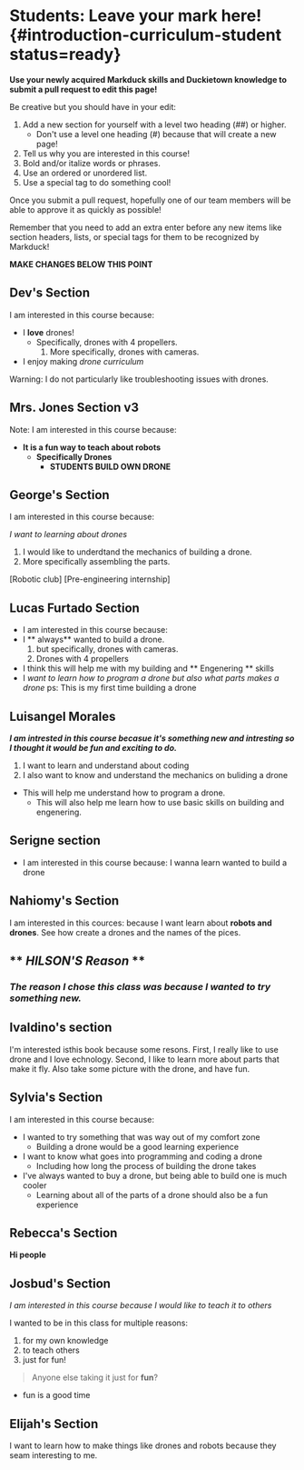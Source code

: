 # Students: Leave your mark here! {#introduction-curriculum-student status=ready}

**Use your newly acquired Markduck skills and Duckietown knowledge to submit a pull request to edit this page!**

Be creative but you should have in your edit:

1. Add a new section for yourself with a level two heading (##) or higher.
    - Don't use a level one heading (#) because that will create a new page!
2. Tell us why you are interested in this course!
3. Bold and/or italize words or phrases.
4. Use an ordered or unordered list.
5. Use a special tag to do something cool!

Once you submit a pull request, hopefully one of our team members will be able to approve it as quickly as possible! 

<div class='check' markdown="1">

Remember that you need to add an extra enter before any new items like section headers, lists, or special tags for them to be recognized by Markduck!

</div> 

**__MAKE CHANGES BELOW THIS POINT__**

<!-- this is a comment; it will not appear in the outputted online book -->

## Dev's Section

I am interested in this course because:

- I **love** drones!
    - Specifically, drones with 4 propellers.
        1. More specifically, drones with cameras.
- I enjoy making _drone curriculum_

Warning: I do not particularly like troubleshooting issues with drones.

## Mrs. Jones Section v3

Note: I am interested in this course because:

- **__It is a fun way to teach about robots__**
    - __Specifically Drones__
        - **STUDENTS BUILD OWN DRONE**

## George's Section

I am interested in this course because:

_I want to learning about drones_

1. I would like to underdtand the mechanics of building a drone.
2. More specifically assembling the parts.
    
[Robotic club] [Pre-engineering internship]

## Lucas Furtado Section

- I am interested in this course because: 
- I ** always** wanted to build a drone. 
    1. but specifically, drones with cameras.
    2. Drones with 4 propellers 
- I think this will help me with my building and ** Engenering ** skills 
- I _want to learn how to program a drone but also what parts makes a drone_ 
ps: This is my first time building a drone 


## Luisangel Morales
**_I am intrested in this course becasue it's something new and intresting so I thought it would be fun and exciting to do._**

1. I want to learn and understand about coding 
2. I also want to know and understand  the mechanics on buliding a drone 

- This will help me understand how to program a drone. 
    - This will also help me learn how to use basic skills on building and engenering.


## Serigne section

- I am interested in this course because: I wanna learn wanted to build a drone

## Nahiomy's Section
  
I am interested in this cources:
because I want learn about **robots and drones**. See how create a drones and the names of the pices.

## ** _HILSON'S Reason_ **

### _The reason I chose this class was because I wanted to try something new._


## Ivaldino's section
  
  I'm interested isthis book because some resons. 
  First, I really like to use drone and I love echnology.
  Second, I like to learn more about parts that make it fly.
  Also take some picture with the drone, and have fun.
  
## Sylvia's Section

I am interested in this course because:

- I wanted to try something that was way out of my comfort zone
    - Building a drone would be a good learning experience
- I want to know what goes into programming and coding a drone
    - Including how long the process of building the drone takes
- I've always wanted to buy a drone, but being able to build one is much cooler
    - Learning about all of the parts of a drone should also be a fun experience

## Rebecca's Section

**Hi people**

## Josbud's Section
_I am interested in this course because I would like to teach it to others_

I wanted to be in this class for multiple reasons:

1. for my own knowledge
2. to teach others
3. just for fun!
> Anyone else taking it just for **fun**?
* fun is a good time

## Elijah's Section

I want to learn how to make things like drones and robots because they seam interesting to me.
